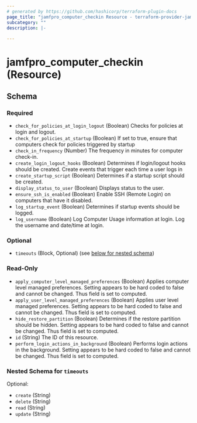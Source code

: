```yaml
---
# generated by https://github.com/hashicorp/terraform-plugin-docs
page_title: "jamfpro_computer_checkin Resource - terraform-provider-jamfpro"
subcategory: ""
description: |-
  
---
```


# jamfpro_computer_checkin (Resource)





<!-- schema generated by tfplugindocs -->
## Schema

### Required

- `check_for_policies_at_login_logout` (Boolean) Checks for policies at login and logout.
- `check_for_policies_at_startup` (Boolean) If set to true, ensure that computers check for policies triggered by startup
- `check_in_frequency` (Number) The frequency in minutes for computer check-in.
- `create_login_logout_hooks` (Boolean) Determines if login/logout hooks should be created. Create events that trigger each time a user logs in
- `create_startup_script` (Boolean) Determines if a startup script should be created.
- `display_status_to_user` (Boolean) Displays status to the user.
- `ensure_ssh_is_enabled` (Boolean) Enable SSH (Remote Login) on computers that have it disabled.
- `log_startup_event` (Boolean) Determines if startup events should be logged.
- `log_username` (Boolean) Log Computer Usage information at login. Log the username and date/time at login.

### Optional

- `timeouts` (Block, Optional) (see [below for nested schema](#nestedblock--timeouts))

### Read-Only

- `apply_computer_level_managed_preferences` (Boolean) Applies computer level managed preferences. Setting appears to be hard coded to false and cannot be changed. Thus field is set to computed.
- `apply_user_level_managed_preferences` (Boolean) Applies user level managed preferences. Setting appears to be hard coded to false and cannot be changed. Thus field is set to computed.
- `hide_restore_partition` (Boolean) Determines if the restore partition should be hidden. Setting appears to be hard coded to false and cannot be changed. Thus field is set to computed.
- `id` (String) The ID of this resource.
- `perform_login_actions_in_background` (Boolean) Performs login actions in the background. Setting appears to be hard coded to false and cannot be changed. Thus field is set to computed.

<a id="nestedblock--timeouts"></a>
### Nested Schema for `timeouts`

Optional:

- `create` (String)
- `delete` (String)
- `read` (String)
- `update` (String)
